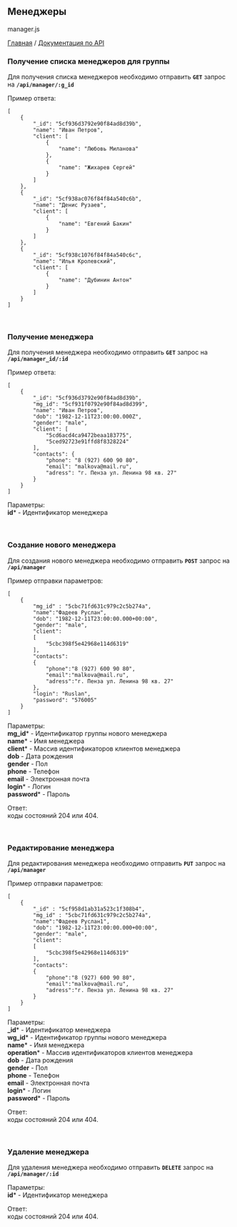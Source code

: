 ## Менеджеры
manager.js

[Главная](README.md)  /  [Документация по API](api.md)

### Получение списка менеджеров для группы

Для получения списка менеджеров необходимо отправить **`GET`** запрос на **`/api/manager/:g_id`**<br>

Пример ответа:<br>
```
[
    {
        "_id": "5cf936d3792e90f84ad8d39b",
        "name": "Иван Петров",
        "client": [
            {
                "name": "Любовь Миланова"
            },
            {
                "name": "Жихарев Сергей"
            }
        ]
    },
    {
        "_id": "5cf938ac076f84f84a540c6b",
        "name": "Денис Рузаев",
        "client": [
            {
                "name": "Евгений Бакин"
            }
        ]
    },
    {
        "_id": "5cf938c1076f84f84a540c6c",
        "name": "Илья Кролевский",
        "client": [
            {
                "name": "Дубинин Антон"
            }
        ]
    }
]
```

<br>

### Получение менеджера

Для получения менеджера необходимо отправить **`GET`** запрос на **`/api/manager_id/:id`**<br>

Пример ответа:<br>
```
[
    {
        "_id": "5cf936d3792e90f84ad8d39b",
        "mg_id": "5cf931f0792e90f84ad8d399",
        "name": "Иван Петров",
        "dob": "1982-12-11T23:00:00.000Z",
        "gender": "male",
        "client": [
            "5cd6acd4ca9472beaa183775",
            "5ced92723e91ffd8f8328224"
        ],
        "contacts": {
            "phone": "8 (927) 600 90 80",
            "email": "malkova@mail.ru",
            "adress": "г. Пенза ул. Ленина 98 кв. 27"
        }
    }
]
```

Параметры:<br>
**id*** - Идентификатор менеджера<br>

<br>

### Создание нового менеджера

Для создания нового менеджера необходимо отправить **`POST`** запрос на **`/api/manager`**<br>

Пример отправки параметров:<br>
```
[
    {
        "mg_id" : "5cbc71fd631c979c2c5b274a",
        "name":"Фадеев Руслан",
        "dob": "1982-12-11T23:00:00.000+00:00",
        "gender": "male",
        "client":
        [
            "5cbc398f5e42968e114d6319"
        ],
        "contacts":
        {
            "phone":"8 (927) 600 90 80",
            "email":"malkova@mail.ru",
            "adress":"г. Пенза ул. Ленина 98 кв. 27"
        },
        "login": "Ruslan",
        "password": "576005"
    }
]
```

Параметры:<br>
**mg_id*** - Идентификатор группы нового менеджера<br>
**name*** - Имя менеджера<br>
**client*** - Массив идентификаторов клиентов менеджера<br>
**dob** - Дата рождения<br>
**gender** - Пол<br>
**phone** - Телефон<br>
**email** - Электронная почта<br>
**login*** - Логин<br>
**password*** - Пароль<br>

Ответ:<br> коды состояний 204 или 404.

<br>

### Редактирование менеджера

Для редактирования менеджера необходимо отправить **`PUT`** запрос на **`/api/manager`**<br>

Пример отправки параметров:<br>
```
[
    {
        "_id" : "5cf958d1ab31a523c1f308b4",
        "mg_id" : "5cbc71fd631c979c2c5b274a",
        "name":"Фадеев Руслан1",
        "dob": "1982-12-11T23:00:00.000+00:00",
        "gender": "male",
        "client":
        [
            "5cbc398f5e42968e114d6319"
        ],
        "contacts":
        {
            "phone":"8 (927) 600 90 80",
            "email":"malkova@mail.ru",
            "adress":"г. Пенза ул. Ленина 98 кв. 27"
        }
    }
]
```

Параметры:<br>
**_id*** - Идентификатор менеджера<br>
**wg_id*** - Идентификатор группы нового менеджера<br>
**name*** - Имя менеджера<br>
**operation*** - Массив идентификаторов клиентов менеджера<br>
**dob** - Дата рождения<br>
**gender** - Пол<br>
**phone** - Телефон<br>
**email** - Электронная почта<br>
**login*** - Логин<br>
**password*** - Пароль<br>

Ответ:<br> коды состояний 204 или 404.

<br>

### Удаление менеджера

Для удаления менеджера необходимо отправить **`DELETE`** запрос на **`/api/manager/:id`**<br>

Параметры:<br>
**id*** - Идентификатор менеджера<br>

Ответ:<br> коды состояний 204 или 404.
